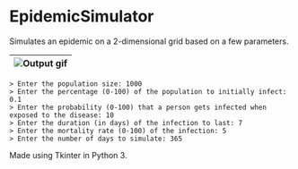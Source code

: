# EpidemicSimulator

Simulates an epidemic on a 2-dimensional grid based on a few parameters.

|![Output gif](./Output.gif)|
|--|

```
> Enter the population size: 1000
> Enter the percentage (0-100) of the population to initially infect: 0.1
> Enter the probability (0-100) that a person gets infected when exposed to the disease: 10
> Enter the duration (in days) of the infection to last: 7
> Enter the mortality rate (0-100) of the infection: 5
> Enter the number of days to simulate: 365
```


Made using Tkinter in Python 3.
